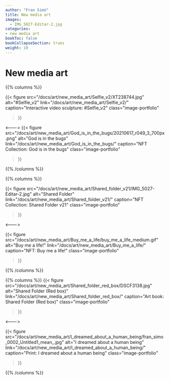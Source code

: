 ```yaml
---
author: "Fran Simó"
title: New media art
images:
  - IMG_5027-Editar-2.jpg
categories:
- new media art
bookToc: false
bookCollapseSection: trues
weight: 10
---
```

# New media art

{{% columns %}}

{{< figure
  src="/docs/art/new_media_art/Selfie_v2/XT238744.jpg"
  alt="#Selfie_v2"
  link="/docs/art/new_media_art/Selfie_v2/"
  caption="Interactive video sculpture: #Selfie_v2"
  class="image-portfolio"
>}}

<--->
{{< figure
  src="/docs/art/new_media_art/God_is_in_the_bugs/20210617_r049_3_700px.png"
  alt="God is in the bugs"
  link="/docs/art/new_media_art/God_is_in_the_bugs/"
  caption="NFT Collection: God is in the bugs"
  class="image-portfolio"
>}}


{{% /columns %}}

{{% columns %}}


{{< figure
  src="/docs/art/new_media_art/Shared_folder_v21/IMG_5027-Editar-2.jpg"
  alt="Shared Folder"
  link="/docs/art/new_media_art/Shared_folder_v21/"
  caption="NFT Collection: Shared Folder v21"
  class="image-portfolio"
>}}


<--->

{{< figure
  src="/docs/art/new_media_art/Buy_me_a_life/buy_me_a_life_medium.gif"
  alt="Buy me a life!"
  link="/docs/art/new_media_art/Buy_me_a_life/"
  caption="NFT: Buy me a life!"
  class="image-portfolio"
>}}

{{% /columns %}}

{{% columns %}}
{{< figure
  src="/docs/art/new_media_art/Shared_folder_red_box/DSCF3138.jpg"
  alt="Shared Folder (Red box)"
  link="/docs/art/new_media_art/Shared_folder_red_box/"
  caption="Art book: Shared Folder (Red box)"
  class="image-portfolio"
>}}

<--->

{{< figure
  src="/docs/art/new_media_art/I_dreamed_about_a_human_being/fran_simo_0002_Untitled1_mean_.jpg"
  alt="I dreamed about a human being"
  link="/docs/art/new_media_art/I_dreamed_about_a_human_being/"
  caption="Print: I dreamed about a human being"
  class="image-portfolio"
>}}

{{% /columns %}}

